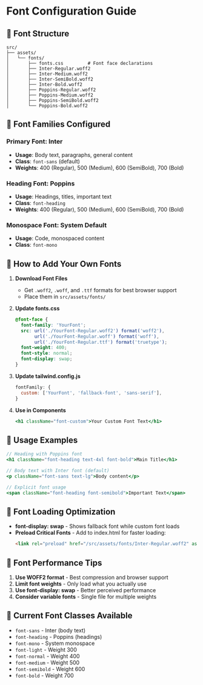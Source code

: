# Font Configuration Guide

## 📁 Font Structure

```
src/
├── assets/
│   └── fonts/
│       ├── fonts.css         # Font face declarations
│       ├── Inter-Regular.woff2
│       ├── Inter-Medium.woff2
│       ├── Inter-SemiBold.woff2
│       ├── Inter-Bold.woff2
│       ├── Poppins-Regular.woff2
│       ├── Poppins-Medium.woff2
│       ├── Poppins-SemiBold.woff2
│       └── Poppins-Bold.woff2
```

## 🎨 Font Families Configured

### Primary Font: Inter
- **Usage**: Body text, paragraphs, general content
- **Class**: `font-sans` (default)
- **Weights**: 400 (Regular), 500 (Medium), 600 (SemiBold), 700 (Bold)

### Heading Font: Poppins
- **Usage**: Headings, titles, important text
- **Class**: `font-heading`
- **Weights**: 400 (Regular), 500 (Medium), 600 (SemiBold), 700 (Bold)

### Monospace Font: System Default
- **Usage**: Code, monospaced content
- **Class**: `font-mono`

## 🔧 How to Add Your Own Fonts

1. **Download Font Files**
   - Get `.woff2`, `.woff`, and `.ttf` formats for best browser support
   - Place them in `src/assets/fonts/`

2. **Update fonts.css**
   ```css
   @font-face {
     font-family: 'YourFont';
     src: url('./YourFont-Regular.woff2') format('woff2'),
          url('./YourFont-Regular.woff') format('woff'),
          url('./YourFont-Regular.ttf') format('truetype');
     font-weight: 400;
     font-style: normal;
     font-display: swap;
   }
   ```

3. **Update tailwind.config.js**
   ```js
   fontFamily: {
     custom: ['YourFont', 'fallback-font', 'sans-serif'],
   }
   ```

4. **Use in Components**
   ```jsx
   <h1 className="font-custom">Your Custom Font Text</h1>
   ```

## 🎯 Usage Examples

```jsx
// Heading with Poppins font
<h1 className="font-heading text-4xl font-bold">Main Title</h1>

// Body text with Inter font (default)
<p className="font-sans text-lg">Body content</p>

// Explicit font usage
<span className="font-heading font-semibold">Important Text</span>
```

## 🚀 Font Loading Optimization

- **font-display: swap** - Shows fallback font while custom font loads
- **Preload Critical Fonts** - Add to index.html for faster loading:
  ```html
  <link rel="preload" href="/src/assets/fonts/Inter-Regular.woff2" as="font" type="font/woff2" crossorigin>
  ```

## 📱 Font Performance Tips

1. **Use WOFF2 format** - Best compression and browser support
2. **Limit font weights** - Only load what you actually use
3. **Use font-display: swap** - Better perceived performance
4. **Consider variable fonts** - Single file for multiple weights

## 🎨 Current Font Classes Available

- `font-sans` - Inter (body text)
- `font-heading` - Poppins (headings)
- `font-mono` - System monospace
- `font-light` - Weight 300
- `font-normal` - Weight 400
- `font-medium` - Weight 500
- `font-semibold` - Weight 600
- `font-bold` - Weight 700
